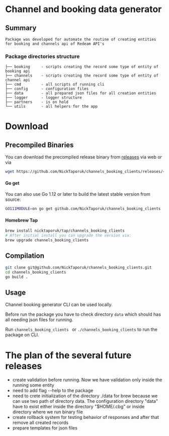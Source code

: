 # Channel and booking data generator
## Summary
    Package was developed for automate the routine of creating entities for booking and channels api of Redeam API's
### Package directories structure
    ├── booking     - scripts creating the record some type of entity of booking api
    ├── channels    - scripts creating the record some type of entity of channel api
    ├── cmd         - all scripts of running cli
    ├── config      - configuration files
    ├── data        - all prepared json files for all creation entities
    ├── logger      - logger structure
    ├── partners    - is on hold
    └── utils       - all helpers for the app

# Download

## Precompiled Binaries

You can download the precompiled release binary from [releases](https://github.com/NickTaporuk/channels_booking_clients/releases/) via web
or via

```bash
wget https://github.com/NickTaporuk/channels_booking_clients/releases/<version>/channels_booking_clients_<version>_<os>_<arch>
```

#### Go get

You can also use Go 1.12 or later to build the latest stable version from source:

```bash
GO111MODULE=on go get github.com/NickTaporuk/channels_booking_clients
```

#### Homebrew Tap

```bash
brew install nicktaporuk/tap/channels_booking_clients
# After initial install you can upgrade the version via:
brew upgrade channels_booking_clients
```
## Compilation

```bash
git clone git@github.com/NickTaporuk/channels_booking_clients.git
cd channels_booking_clients
go build .
```

## Usage

Channel booking generator CLI can be used locally.

Before run the package you have to check directory `data` which should has all needing json files for running.

Run `channels_booking_clients ` or `./channels_booking_clients` to run the package on CLI.

# The plan of the several future releases
+ create validation before running. Now we have validation only inside the running some entity
+ need to add flag --help to the package
+ need to crete initialization of the directory ./data for brew because we 
    can use two path of directory data.
    The configuration directory "data" have to exist either inside the directory "$HOME/.cbg" or inside directory where we run binary file
+ create rollback system for testing behavior of responses and after that remove all created records
+ prepare templates for json files 